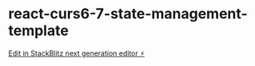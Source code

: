 # react-curs6-7-state-management-template

[Edit in StackBlitz next generation editor ⚡️](https://stackblitz.com/~/github.com/GeorgianaNistor/react-curs6-7-state-management-template)